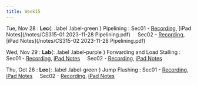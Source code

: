 ```yaml
---
title: Week15
---
```


Tue, Nov 28
: **Lec**{: .label .label-green } Pipelining
: Sec01 - [Recording](https://usfca.zoom.us/rec/share/s2NfuNUhQ1s7PmVG3gLogi1oBVcYf7LN0DwmDmRwttSINLX_2SIXXNW05Dr4NoE0.I5Wi2ocsxA7kn05U?startTime=1701187659000),
          [iPad Notes](/notes/CS315-01 2023-11-28 Pipelining.pdf)
&nbsp; &nbsp;
Sec02 - [Recording](https://usfca.zoom.us/rec/share/092EHcPdBP3Z9m7EQZpOtmMnOJqHE6lgzj2t8qzpDF4lhhY-CksJbz15B5akHZ7M.zjQoEQihIqNL64Bf?startTime=1701211826000),
        [iPad Notes](/notes/CS315-02 2023-11-28 Pipelining.pdf)


Wed, Nov 29
: **Lab**{: .label .label-purple } Forwarding and Load Stalling
: Sec01 - [Recording](),
          [iPad Notes](/notes/)
&nbsp; &nbsp;
Sec02 - [Recording](),
        [iPad Notes](/notes/)

Thu, Oct 26
: **Lec**{: .label .label-green } Jump Flushing
: Sec01 - [Recording](),
          [iPad Notes](/notes/)
&nbsp; &nbsp;
Sec02 - [Recording](),
        [iPad Notes](/notes/)
